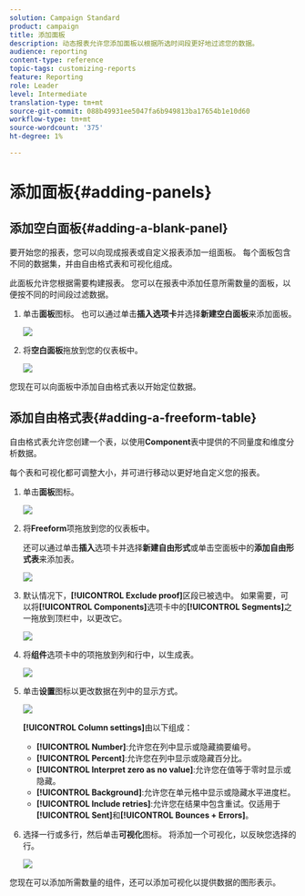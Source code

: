 ```yaml
---
solution: Campaign Standard
product: campaign
title: 添加面板
description: 动态报表允许您添加面板以根据所选时间段更好地过滤您的数据。
audience: reporting
content-type: reference
topic-tags: customizing-reports
feature: Reporting
role: Leader
level: Intermediate
translation-type: tm+mt
source-git-commit: 088b49931ee5047fa6b949813ba17654b1e10d60
workflow-type: tm+mt
source-wordcount: '375'
ht-degree: 1%

---
```



# 添加面板{#adding-panels}

## 添加空白面板{#adding-a-blank-panel}

要开始您的报表，您可以向现成报表或自定义报表添加一组面板。 每个面板包含不同的数据集，并由自由格式表和可视化组成。

此面板允许您根据需要构建报表。 您可以在报表中添加任意所需数量的面板，以便按不同的时间段过滤数据。

1. 单击&#x200B;**面板**&#x200B;图标。 也可以通过单击&#x200B;**插入选项卡**&#x200B;并选择&#x200B;**新建空白面板**&#x200B;来添加面板。

   ![](assets/dynamic_report_panel_1.png)

1. 将&#x200B;**空白面板**&#x200B;拖放到您的仪表板中。

   ![](assets/dynamic_report_panel.png)

您现在可以向面板中添加自由格式表以开始定位数据。

## 添加自由格式表{#adding-a-freeform-table}

自由格式表允许您创建一个表，以使用&#x200B;**Component**&#x200B;表中提供的不同量度和维度分析数据。

每个表和可视化都可调整大小，并可进行移动以更好地自定义您的报表。

1. 单击&#x200B;**面板**&#x200B;图标。

   ![](assets/dynamic_report_panel_1.png)

1. 将&#x200B;**Freeform**&#x200B;项拖放到您的仪表板中。

   还可以通过单击&#x200B;**插入**&#x200B;选项卡并选择&#x200B;**新建自由形式**&#x200B;或单击空面板中的&#x200B;**添加自由形式表**&#x200B;来添加表。

   ![](assets/dynamic_report_panel_2.png)

1. 默认情况下，**[!UICONTROL Exclude proof]**&#x200B;区段已被选中。 如果需要，可以将&#x200B;**[!UICONTROL Components]**&#x200B;选项卡中的&#x200B;**[!UICONTROL Segments]**&#x200B;之一拖放到顶栏中，以更改它。

   ![](assets/dynamic_report_panel_3.png)

1. 将&#x200B;**组件**&#x200B;选项卡中的项拖放到列和行中，以生成表。

   ![](assets/dynamic_report_freeform_3.png)

1. 单击&#x200B;**设置**&#x200B;图标以更改数据在列中的显示方式。

   ![](assets/dynamic_report_freeform_4.png)

   **[!UICONTROL Column settings]**&#x200B;由以下组成：

   * **[!UICONTROL Number]**:允许您在列中显示或隐藏摘要编号。
   * **[!UICONTROL Percent]**:允许您在列中显示或隐藏百分比。
   * **[!UICONTROL Interpret zero as no value]**:允许您在值等于零时显示或隐藏。
   * **[!UICONTROL Background]**:允许您在单元格中显示或隐藏水平进度栏。
   * **[!UICONTROL Include retries]**:允许您在结果中包含重试。仅适用于&#x200B;**[!UICONTROL Sent]**&#x200B;和&#x200B;**[!UICONTROL Bounces + Errors]**。

1. 选择一行或多行，然后单击&#x200B;**可视化**&#x200B;图标。 将添加一个可视化，以反映您选择的行。

   ![](assets/dynamic_report_freeform_5.png)

您现在可以添加所需数量的组件，还可以添加可视化以提供数据的图形表示。
